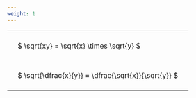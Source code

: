 ```yaml
---
weight: 1
---
```


<style type="text/css">
#T_9e5da th.col_heading {
  text-align: left;
  font-size: 1em;
}
#T_9e5da td {
  text-align: left;
  font-size: 1em;
  padding: 1.5em;
}
</style>
<table id="T_9e5da">
  <thead>
  </thead>
  <tbody>
    <tr>
      <td id="T_9e5da_row0_col0" class="data row0 col0" >$ \sqrt{xy} = \sqrt{x} \times \sqrt{y} $</td>
    </tr>
    <tr>
      <td id="T_9e5da_row1_col0" class="data row1 col0" >$ \sqrt{\dfrac{x}{y}} = \dfrac{\sqrt{x}}{\sqrt{y}} $</td>
    </tr>
  </tbody>
</table>
